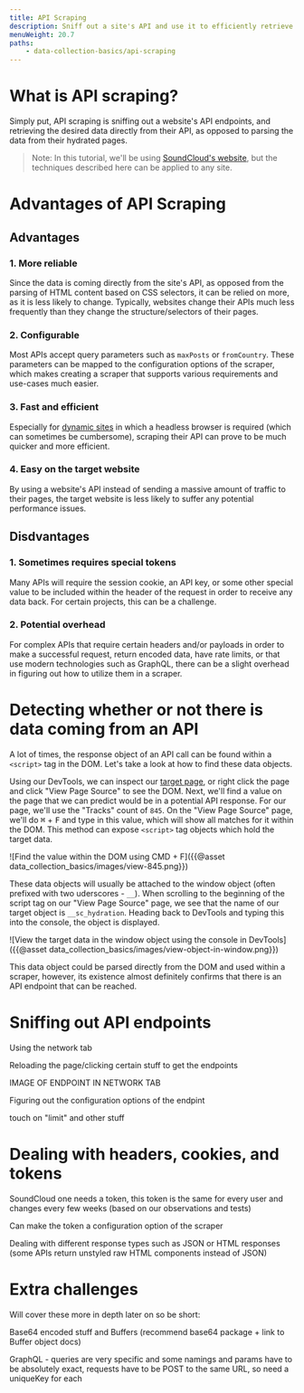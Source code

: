 ```yaml
---
title: API Scraping
description: Sniff out a site's API and use it to efficiently retrieve data.
menuWeight: 20.7
paths:
    - data-collection-basics/api-scraping
---
```


# [](#what) What is API scraping?

Simply put, API scraping is sniffing out a website's API endpoints, and retrieving the desired data directly from their API, as opposed to parsing the data from their hydrated pages.

> Note: In this tutorial, we'll be using [SoundCloud's website](https://soundcloud.com), but the techniques described here can be applied to any site.

# [](#advantages-disadvantages) Advantages of API Scraping

## Advantages

### 1. More reliable
Since the data is coming directly from the site's API, as opposed from the parsing of HTML content based on CSS selectors, it can be relied on more, as it is less likely to change. Typically, websites change their APIs much less frequently than they change the structure/selectors of their pages.

### 2. Configurable
Most APIs accept query parameters such as `maxPosts` or `fromCountry`. These parameters can be mapped to the configuration options of the scraper, which makes creating a scraper that supports various requirements and use-cases much easier.

### 3. Fast and efficient
Especially for <a href="https://blog.apify.com/what-is-a-dynamic-page/" target="_blank">dynamic sites</a> in which a headless browser is required (which can sometimes be cumbersome), scraping their API can prove to be much quicker and more efficient.

### 4. Easy on the target website
By using a website's API instead of sending a massive amount of traffic to their pages, the target website is less likely to suffer any potential performance issues.

## Disdvantages

### 1. Sometimes requires special tokens
Many APIs will require the session cookie, an API key, or some other special value to be included within the header of the request in order to receive any data back. For certain projects, this can be a challenge.

### 2. Potential overhead
For complex APIs that require certain headers and/or payloads in order to make a successful request, return encoded data, have rate limits, or that use modern technologies such as GraphQL, there can be a slight overhead in figuring out how to utilize them in a scraper.

# [](#detecting) Detecting whether or not there is data coming from an API

A lot of times, the response object of an API call can be found within a `<script>` tag in the DOM. Let's take a look at how to find these data objects.

Using our DevTools, we can inspect our [target page](https://soundcloud.com/tiesto/tracks), or right click the page and click "View Page Source" to see the DOM. Next, we'll find a value on the page that we can predict would be in a potential API response. For our page, we'll use the "Tracks" count of `845`. On the "View Page Source" page, we'll do <kbd>⌘</kbd> + <kbd>F</kbd> and type in this value, which will show all matches for it within the DOM. This method can expose `<script>` tag objects which hold the target data.

![Find the value within the DOM using CMD + F]({{@asset data_collection_basics/images/view-845.png}})

These data objects will usually be attached to the window object (often prefixed with two uderscores - `__`). When scrolling to the beginning of the script tag on our "View Page Source" page, we see that the name of our target object is `__sc_hydration`. Heading back to DevTools and typing this into the console, the object is displayed.

![View the target data in the window object using the console in DevTools]({{@asset data_collection_basics/images/view-object-in-window.png}})

This data object could be parsed directly from the DOM and used within a scraper, however, its existence almost definitely confirms that there is an API endpoint that can be reached.

# [](#sniffing) Sniffing out API endpoints

Using the network tab

Reloading the page/clicking certain stuff to get the endpoints

IMAGE OF ENDPOINT IN NETWORK TAB

Figuring out the configuration options of the endpint

touch on "limit" and other stuff

# [](#challenges) Dealing with headers, cookies, and tokens

SoundCloud one needs a token, this token is the same for every user and changes every few weeks (based on our observations and tests)

Can make the token a configuration option of the scraper

Dealing with different response types such as JSON or HTML responses (some APIs return unstyled raw HTML components instead of JSON)

# [](#extra-challenges) Extra challenges

Will cover these more in depth later on so be short:

Base64 encoded stuff and Buffers (recommend base64 package + link to Buffer object docs)

GraphQL - queries are very specific and some namings and params have to be absolutely exact, requests have to be POST to the same URL, so need a uniqueKey for each